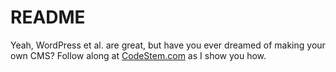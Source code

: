 # README

Yeah, WordPress et al. are great, but have you ever dreamed of making your own CMS? Follow along at [CodeStem.com](http://codestem.com) as I show you how.
